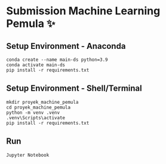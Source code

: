 # Submission Machine Learning Pemula ✨

## Setup Environment - Anaconda
```
conda create --name main-ds python=3.9
conda activate main-ds
pip install -r requirements.txt
```

## Setup Environment - Shell/Terminal
```
mkdir proyek_machine_pemula
cd proyek_machine_pemula
python -m venv .venv
.venv\Scripts\activate
pip install -r requirements.txt
```

## Run
```
Jupyter Notebook
```

